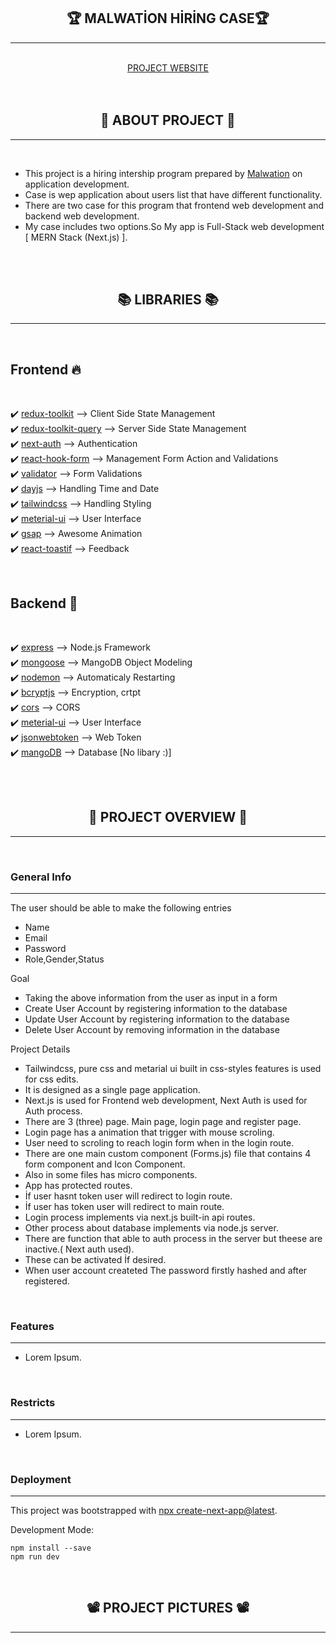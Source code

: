 <h2 align="center">🏆 MALWATİON HİRİNG CASE🏆</h2>
<hr>
<br>

<div align="center">
    <a href="#" target="blank" title="malwation" >PROJECT WEBSITE</a>
</div>
 
<br>
<br>
<h2 align="center">🧱 ABOUT PROJECT 🧱</h2>
<hr>
<br>

- This project is a hiring intership program prepared by [Malwation](https://malwation.com/) on application development.
- Case is wep application about users list that have different functionality.
- There are two case for this program that frontend web development and backend web development.
- My case includes two options.So My app is Full-Stack web development [ MERN Stack (Next.js) ].

<br>
<br>
<h2 align="center">📚 LIBRARIES 📚</h2>
<hr>
<br>

<h2> Frontend 🔥 </h2>
<br>

✔️ [redux-toolkit](https://redux-toolkit.js.org/) --> Client Side State Management <br>
✔️ [redux-toolkit-query](https://redux-toolkit.js.org/) --> Server Side State Management <br>
✔️ [next-auth](https://next-auth.js.org/) --> Authentication <br>
✔️ [react-hook-form](https://react-hook-form.com/) --> Management Form Action and Validations <br>
✔️ [validator](https://www.npmjs.com/package/validator) --> Form Validations <br>
✔️ [dayjs](https://day.js.org/) --> Handling Time and Date <br>
✔️ [tailwindcss](https://tailwindcss.com/) --> Handling Styling<br>
✔️ [meterial-ui](https://mui.com/) --> User Interface <br>
✔️ [gsap](https://greensock.com/gsap/) --> Awesome Animation <br>
✔️ [react-toastif](https://fkhadra.github.io/react-toastify/introduction) --> Feedback <br>

<br>

<h2> Backend 🚀 </h2>
<br>

✔️ [express](https://expressjs.com/) --> Node.js Framework <br>
✔️ [mongoose](https://mongoosejs.com/) --> MangoDB Object Modeling <br>
✔️ [nodemon](https://www.npmjs.com/package/nodemon) --> Automaticaly Restarting <br>
✔️ [bcryptjs](https://www.npmjs.com/package/bcryptjs) --> Encryption, crtpt <br>
✔️ [cors](https://www.npmjs.com/package/cors) --> CORS <br>
✔️ [meterial-ui](https://mui.com/) --> User Interface <br>
✔️ [jsonwebtoken](https://jwt.io/) --> Web Token <br>
✔️ [mangoDB](https://www.mongodb.com/atlas/database) --> Database [No libary :)]<br>

<br>
<br>
<h2 align="center">🔎 PROJECT OVERVIEW 🔎</h2>
<hr>
<br>

<h3 align="left">General Info</h3>
<hr>
The user should be able to make the following entries

- Name
- Email
- Password
- Role,Gender,Status

Goal

- Taking the above information from the user as input in a form
- Create User Account by registering information to the database
- Update User Account by registering information to the database
- Delete User Account by removing information in the database

Project Details

- Tailwindcss, pure css and metarial ui built in css-styles features is used for css edits.
- It is designed as a single page application.
- Next.js is used for Frontend web development, Next Auth is used for Auth process.
- There are 3 (three) page. Main page, login page and register page.
- Login page has a animation that trigger with mouse scroling.
- User need to scroling to reach login form when in the login route.
- There are one main custom component (Forms.js)  file that contains 4 form component and Icon Component.
- Also in some files has micro components.
- App has protected routes.
- İf user hasnt token user will redirect to login route.
- İf user has token user will redirect to main route.
- Login process implements via next.js built-in api routes.
- Other process about database implements via node.js server.
- There are function that able to auth process in the server but theese are inactive.( Next auth used).
- These can be activated İf desired.
- When user account createted The password firstly hashed and after registered.

<br>
<h3 align="left">Features</h3>
<hr>

- Lorem Ipsum.

<br>
<h3 align="left">Restricts</h3>
<hr>

- Lorem Ipsum.

<br>
<h3 align="left">Deployment</h3>
<hr>

This project was bootstrapped with [npx create-next-app@latest](https://nextjs.org/docs/getting-started/installation).

Development Mode:

    npm install --save
    npm run dev

<br>
<h2 align="center">📽️ PROJECT PICTURES 📽️</h2>
<hr>
<br>

<img src="" />
<img src="" />
<img src="" />
<img src="" />
